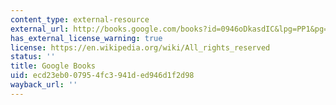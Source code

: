 ```yaml
---
content_type: external-resource
external_url: http://books.google.com/books?id=0946oDkasdIC&lpg=PP1&pg=PA97#v=onepage&q&f=false
has_external_license_warning: true
license: https://en.wikipedia.org/wiki/All_rights_reserved
status: ''
title: Google Books
uid: ecd23eb0-0795-4fc3-941d-ed946d1f2d98
wayback_url: ''
---
```

